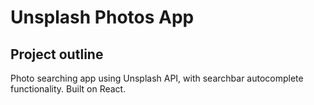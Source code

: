 # Unsplash Photos App

## Project outline

Photo searching app using Unsplash API, with searchbar autocomplete functionality.
Built on React. 

